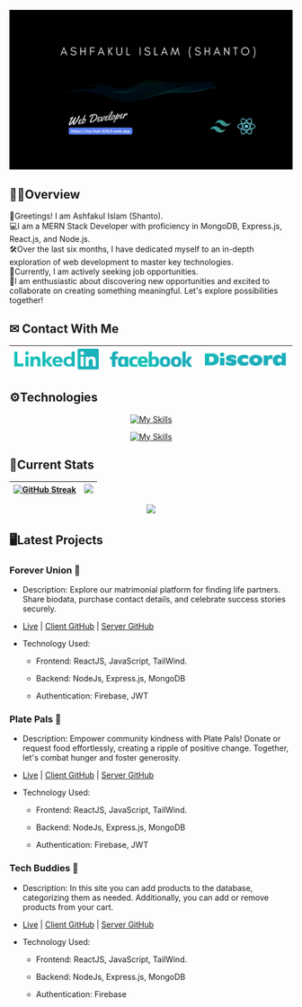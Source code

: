 [![Cover](/assets/cover.gif "Cover")](https://my-hub-513c3.web.app/)

## 👱‍♂️Overview
<p>
👋Greetings! I am Ashfakul Islam (Shanto).
<br/>
💻I am a MERN Stack Developer with proficiency in MongoDB, Express.js, React.js, and Node.js.
<br/>
🛠Over the last six months, I have dedicated myself to an in-depth exploration of web development to master key technologies.
<br/>
👀Currently, I am actively seeking job opportunities.
<br/>
🌟I am enthusiastic about discovering new opportunities and excited to collaborate on creating something meaningful. Let's explore possibilities together!
</p>

## ✉ Contact With Me

| [![linkedin](/assets/linkedin.png "linkedin")](https://www.linkedin.com/in/ashfakul-islam-a56236183/) | [![facebook](/assets/facebook.png "facebook")](https://www.facebook.com/A.i.Sh4nto) | [![discord](/assets/discord.png "discord")](https://discord.com/users/475554971182432259) |
|---|---|---|


## ⚙Technologies

<div align="center">

[![My Skills](https://skillicons.dev/icons?i=js,html,css,react)](https://skillicons.dev)

[![My Skills](https://skillicons.dev/icons?i=firebase,tailwind,nodejs,expressjs,mongodb)](https://skillicons.dev)

</div>

## 🚀Current Stats

<div align="center">

| [![GitHub Streak](https://github-readme-streak-stats.herokuapp.com?user=juixer&theme=gotham&card_width=500)](https://git.io/streak-stats) | ![](http://github-profile-summary-cards.vercel.app/api/cards/repos-per-language?username=juixer&theme=github_dark)| 
|---|---|

 ![](http://github-profile-summary-cards.vercel.app/api/cards/profile-details?username=juixer&theme=github_dark)

 

</div>


## 🖥Latest Projects

### Forever Union 💍
 
 - Description: Explore our matrimonial platform for finding life partners. Share biodata, purchase contact details, and celebrate success stories securely.

 - [Live](https://forever-union.web.app/) | [Client GitHub](https://github.com/juixer/Forever-Union-Client-Side) | [Server GitHub](https://github.com/juixer/Forever-Union-Server-Side)


- Technology Used:

    - Frontend: ReactJS, JavaScript, TailWind.

    - Backend: NodeJs, Express.js, MongoDB

    - Authentication: Firebase, JWT

    

### Plate Pals 🍖
 
 - Description: Empower community kindness with Plate Pals! Donate or request food effortlessly, creating a ripple of positive change. Together, let's combat hunger and foster generosity.

 - [Live](https://plate-pals-e55ac.web.app/) | [Client GitHub](https://github.com/juixer/Plate-Pals-Client-Side) | [Server GitHub](https://github.com/juixer/Plate-Pals-Server-Side)

- Technology Used:

    - Frontend: ReactJS, JavaScript, TailWind.

    - Backend: NodeJs, Express.js, MongoDB

    - Authentication: Firebase, JWT

    

### Tech Buddies 📱
 
 - Description: In this site you can add products to the database, categorizing them as needed. Additionally, you can add or remove products from your cart.

 - [Live](https://tech-buddy-7d305.web.app/) | [Client GitHub](https://github.com/juixer/Brand-Shop-Client-Side) | [Server GitHub](https://github.com/juixer/Brand-Shop-Server-Side)

- Technology Used:

    - Frontend: ReactJS, JavaScript, TailWind.

    - Backend: NodeJs, Express.js, MongoDB

    - Authentication: Firebase

    